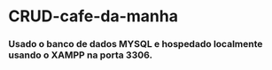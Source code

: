 # CRUD-cafe-da-manha

### Usado o banco de dados MYSQL e hospedado localmente usando o XAMPP na porta 3306.

